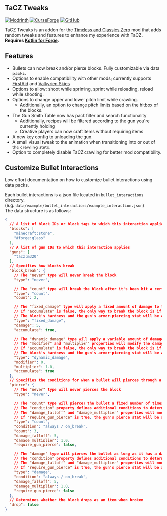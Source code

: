 ## TaCZ Tweaks
[![Modrinth](https://cdn.jsdelivr.net/npm/@intergrav/devins-badges@3/assets/cozy/available/modrinth_vector.svg)](ttps://modrinth.com/mod/tacz-tweaks/settings/description)
[![CurseForge](https://cdn.jsdelivr.net/npm/@intergrav/devins-badges@3/assets/cozy/available/curseforge_vector.svg)](https://www.curseforge.com/minecraft/mc-mods/tacz-tweaks)
[![GitHub](https://cdn.jsdelivr.net/npm/@intergrav/devins-badges@3/assets/cozy/available/github_vector.svg)](https://github.com/MUKSC/TaCZTweaks)

TaCZ Tweaks is an addon for the [Timeless and Classics Zero](https://modrinth.com/mod/timeless-and-classics-zero) mod that adds random tweaks and features to enhance my experience with TaCZ.  
**Requires [Kotlin for Forge](https://modrinth.com/mod/kotlin-for-forge).**

## Features
- Bullets can now break and/or pierce blocks. Fully customizable via data packs.
- Options to enable compatibility with other mods; currently supports [FirstAid](https://modrinth.com/mod/firstaid) and [Valkyrien Skies](https://modrinth.com/mod/valkyrien-skies)
- Options to allow: shoot while sprinting, sprint while reloading, reload while shooting.
- Options to change upper and lower pitch limit while crawling.
  - Additionally, an option to change pitch limits based on the hitbox of the blocks.
- The Gun Smith Table now has pack filter and search functionality
  - Additionally, recipes will be filtered according to the gun you're currently holding  
  - Creative players can now craft items without requiring items
- A new key config to unloading the gun.
- A small visual tweak to the animation when transitioning into or out of the crawling state.
- Option to completely disable TaCZ crawling for better mod compatibility.
  
## Customize Bullet Interactions
Low effort documentation on how to customize bullet interactions using data packs.

Each bullet interactions is a json file located in `bullet_interactions` directory.  
(e.g. `data/example/bullet_interactions/example_interaction.json`)  
The data structure is as follows:
```json
{
  // A list of block IDs or block tags to which this interaction applies
  "blocks": [
    "minecraft:stone",
    "#forge:glass"
  ],
  // A list of gun IDs to which this interaction applies
  "guns": [
    "tacz:m320"
  ],
  // Specifies how blocks break
  "block_break": {
    // The "never" type will never break the block
    "type": "never",

    // The "count" type will break the block after it's been hit a certain number of times
    "type": "count",
    "count": 2,

    // The "fixed_damage" type will apply a fixed amount of damage to the block
    // If "accumulate" is false, the only way to break the block is if the bullet can one-shot it
    // The block's hardness and the gun's armor-piercing stat will be applied
    "type": "fixed_damage",
    "damage": 5,
    "accumulate": true,

    // The "dynamic_damage" type will apply a variable amount of damage to the block, based on the bullet's damage
    // The "modifier" and "multiplier" properties will modify the damage against the block by a certain amount
    // If "accumulate" is false, the only way to break the block is if the bullet can one-shot it
    // The block's hardness and the gun's armor-piercing stat will be applied
    "type": "dynamic_damage",
    "modifier": 0,
    "multiplier": 1.0,
    "accumulate": true
  },
  // Specifies the conditions for when a bullet will pierces through a block
  "pierce": {
    // The "never" type will never pierces the block
    "type": "never",

    // The "count" type will pierces the bullet a fixed number of times
    // The "condition" property defines additional conditions to determine whether to pierce the block
    // The "damage_falloff" and "damage_multiplier" properties will modify the bullet's damage by a certain amount
    // If "require_gun_pierce" is true, the gun's pierce stat will be applied
    "type": "count",
    "condition": "always / on_break",
    "count": 3,
    "damage_falloff": 5,
    "damage_multiplier": 1.0,
    "require_gun_pierce": false,

    // The "damage" type will pierces the bullet as long as it has a damage of more than zero
    // The "condition" property defines additional conditions to determine whether to pierce the block
    // The "damage_falloff" and "damage_multiplier" properties will modify the bullet's damage by a certain amount
    // If "require_gun_pierce" is true, the gun's pierce stat will be applied
    "type": "damage",
    "condition": "always / on_break",
    "damage_falloff": 5,
    "damage_multiplier": 1.0,
    "require_gun_pierce": false
  },
  // Determines whether the block drops as an item when broken
  "drop": false
}
```